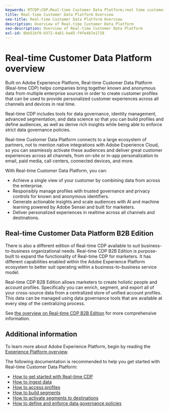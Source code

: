 ```yaml
---
keywords: RTCDP;CDP;Real-time Customer Data Platform;real time customer data platform;real time cdp;cdp;Customer AI
title: Real-time Customer Data Platform Overview
seo-title: Real-time Customer Data Platform Overview
description: Overview of Real-time Customer Data Platform
seo-description: Overview of Real-time Customer Data Platform
exl-id: 8be51bf0-b372-4a81-ba45-f4fe4b7e1718
---
```

# Real-time Customer Data Platform overview

Built on Adobe Experience Platform, Real-time Customer Data Platform (Real-time CDP) helps companies bring together known and anonymous data from multiple enterprise sources in order to create customer profiles that can be used to provide personalized customer experiences across all channels and devices in real time.

Real-time CDP includes tools for data governance, identity management, advanced segmentation, and data science so that you can build profiles and define audiences, as well as derive rich insights while being able to enforce strict data governance policies.

Real-time Customer Data Platform connects to a large ecosystem of partners, not to mention native integrations with Adobe Experience Cloud, so you can seamlessly activate these audiences and deliver great customer experiences across all channels, from on-site or in-app personalization to email, paid media, call centers, connected devices, and more.

With Real-time Customer Data Platform, you can:

* Achieve a single view of your customer by combining data from across the enterprise.
* Responsibly manage profiles with trusted governance and privacy controls for known and anonymous identifiers.
* Generate actionable insights and scale audiences with AI and machine learning powered by Adobe Sensei and built for marketers.
* Deliver personalized experiences in realtime across all channels and destinations.

## Real-time Customer Data Platform B2B Edition

There is also a different edition of Real-time CDP available to suit business-to-business organizational needs. Real-time CDP B2B Edition is purpose-built to expand the functionality of Real-time CDP for marketers. It has different capabilities enabled within the Adobe Experience Platform ecosystem to better suit operating within a business-to-business service model. 

Real-time CDP B2B Edition allows marketers to create holistic people and account profiles. Specifically you can enrich, segment, and export all of your cross-source data from a centralized store of unified account profiles. This data can be managed using data governance tools that are available at every step of the centralizing process.

See [the overview on Real-time CDP B2B Edition](./b2b-overview.md) for more comprehensive information.

## Additional information

To learn more about Adobe Experience Platform, begin by reading the [Experience Platform overview](../landing/home.md).

The following documentation is recommended to help you get started with Real-time Customer Data Platform:

* [How to get started with Real-time CDP](get-started.md)
* [How to ingest data](sources/sources-overview.md)
* [How to access profiles](profile/profile-overview.md)
* [How to build segments](segmentation/segmentation-overview.md)
* [How to activate segments to destinations](destinations/overview.md)
* [How to define and enforce data governance policies](privacy/data-governance-overview.md)
